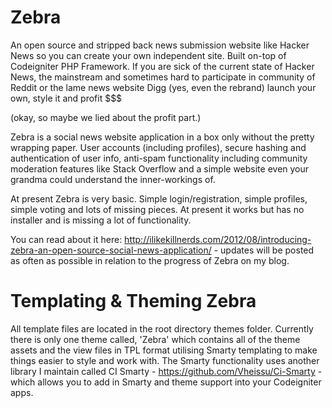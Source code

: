 Zebra
=====

An open source and stripped back news submission website like Hacker News so you can create your own independent site. Built on-top of Codeigniter PHP Framework. If you are sick of the current state of Hacker News, the mainstream and sometimes hard to participate in community of Reddit or the lame news website Digg (yes, even the rebrand) launch your own, style it and profit $$$

(okay, so maybe we lied about the profit part.)

Zebra is a social news website application in a box only without the pretty wrapping paper. User accounts (including profiles), secure hashing and authentication of user info, anti-spam functionality including community moderation features like Stack Overflow and a simple website even your grandma could understand the inner-workings of.

At present Zebra is very basic. Simple login/registration, simple profiles, simple voting and lots of missing pieces. At present it works but has no installer and is missing a lot of functionality.

You can read about it here: http://ilikekillnerds.com/2012/08/introducing-zebra-an-open-source-social-news-application/ - updates will be posted as often as possible in relation to the progress of Zebra on my blog.

Templating & Theming Zebra
===

All template files are located in the root directory themes folder. Currently there is only one theme called, 'Zebra' which contains all of the theme assets and the view files in TPL format utilising Smarty templating to make things easier to style and work with. The Smarty functionality uses another library I maintain called CI Smarty - https://github.com/Vheissu/Ci-Smarty - which allows you to add in Smarty and theme support into your Codeigniter apps.